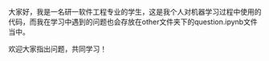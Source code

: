 大家好，我是一名研一软件工程专业的学生，这是我个人对机器学习过程中使用的代码，而我在学习中遇到的问题也会存放在other文件夹下的question.ipynb文件当中。

欢迎大家指出问题，共同学习！
